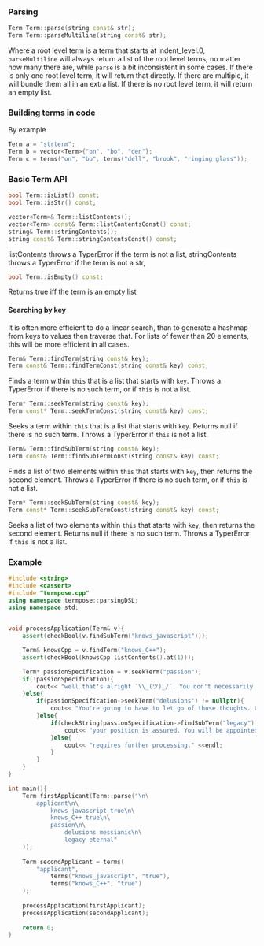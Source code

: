 
### Parsing
```C++
Term Term::parse(string const& str);
Term Term::parseMultiline(string const& str);
```
Where a root level term is a term that starts at indent_level:0, `parseMultiline` will always return a list of the root level terms, no matter how many there are, while `parse` is a bit inconsistent in some cases. If there is only one root level term, it will return that directly. If there are multiple, it will bundle them all in an extra list. If there is no root level term, it will return an empty list.

### Building terms in code
By example
```C++
Term a = "strterm";
Term b = vector<Term>{"on", "bo", "den"};
Term c = terms("on", "bo", terms("dell", "brook", "ringing glass"));
```

### Basic Term API

```C++
bool Term::isList() const;
bool Term::isStr() const;
```

```C++
vector<Term>& Term::listContents();
vector<Term> const& Term::listContentsConst() const;
string& Term::stringContents();
string const& Term::stringContentsConst() const;
```

listContents throws a TyperError if the term is not a list,
stringContents throws a TyperError if the term is not a str,

```C++
bool Term::isEmpty() const;
```

Returns true iff the term is an empty list




#### Searching by key

It is often more efficient to do a linear search, than to generate a hashmap from keys to values then traverse that. For lists of fewer than 20 elements, this will be more efficient in all cases.

```C++
Term& Term::findTerm(string const& key);
Term const& Term::findTermConst(string const& key) const;
```

Finds a term within `this` that is a list that starts with `key`. Throws a TyperError if there is no such term, or if `this` is not a list.

```C++
Term* Term::seekTerm(string const& key);
Term const* Term::seekTermConst(string const& key) const;
```

Seeks a term within `this` that is a list that starts with `key`. Returns null if there is no such term. Throws a TyperError if `this` is not a list.



```C++
Term& Term::findSubTerm(string const& key);
Term const& Term::findSubTermConst(string const& key) const;
```

Finds a list of two elements within `this` that starts with `key`, then returns the second element. Throws a TyperError if there is no such term, or if `this` is not a list.

```C++
Term* Term::seekSubTerm(string const& key);
Term const* Term::seekSubTermConst(string const& key) const;
```

Seeks a list of two elements within `this` that starts with `key`, then returns the second element. Returns null if there is no such term. Throws a TyperError if `this` is not a list.




### Example

```C++
#include <string>
#include <cassert>
#include "termpose.cpp"
using namespace termpose::parsingDSL;
using namespace std;


void processApplication(Term& v){
	assert(checkBool(v.findSubTerm("knows_javascript")));

	Term& knowsCpp = v.findTerm("knows_C++");
	assert(checkBool(knowsCpp.listContents().at(1)));

	Term* passionSpecification = v.seekTerm("passion");
	if(!passionSpecification){
		cout<< "well that's alright ¯\\_(ツ)_/¯. You don't necessarily need that" <<endl;
	}else{
		if(passionSpecification->seekTerm("delusions") != nullptr){
			cout<< "You're going to have to let go of those thoughts. Let us help you" <<endl;
		}else{
			if(checkString(passionSpecification->findSubTerm("legacy")) == "eternal"){
				cout<< "your position is assured. You will be appointed as an arbiter of style" <<endl;
			}else{
				cout<< "requires further processing." <<endl;
			}
		}
	}
}

int main(){
	Term firstApplicant(Term::parse("\n\
		applicant\n\
			knows_javascript true\n\
			knows_C++ true\n\
			passion\n\
				delusions messianic\n\
				legacy eternal"
	));
	
	Term secondApplicant = terms(
		"applicant",
			terms("knows_javascript", "true"),
			terms("knows_C++", "true")
	);
	
	processApplication(firstApplicant);
	processApplication(secondApplicant);
	
	return 0;
}

```


